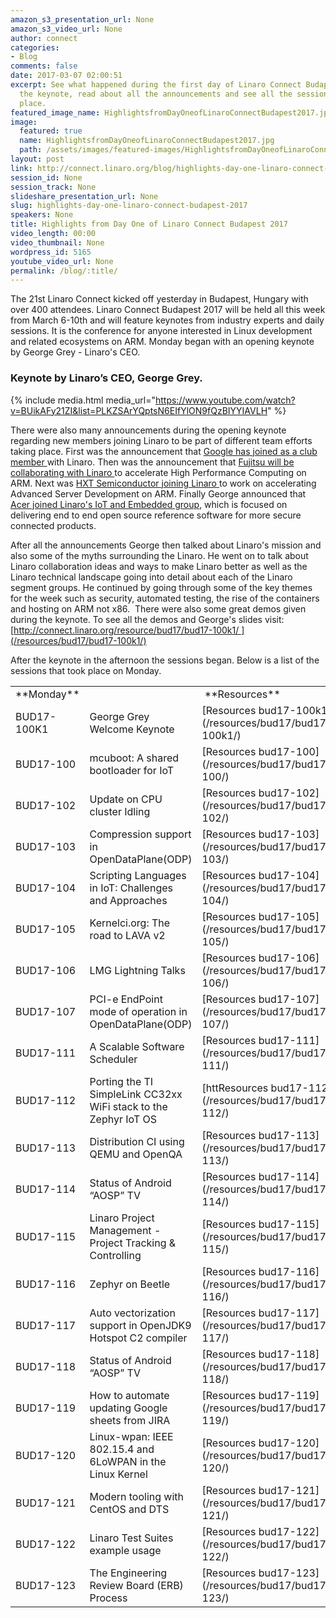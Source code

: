 ```yaml
---
amazon_s3_presentation_url: None
amazon_s3_video_url: None
author: connect
categories:
- Blog
comments: false
date: 2017-03-07 02:00:51
excerpt: See what happened during the first day of Linaro Connect Budapest 2017.  Watch
  the keynote, read about all the announcements and see all the sessions that took
  place.
featured_image_name: HighlightsfromDayOneofLinaroConnectBudapest2017.jpg
image:
  featured: true
  name: HighlightsfromDayOneofLinaroConnectBudapest2017.jpg
  path: /assets/images/featured-images/HighlightsfromDayOneofLinaroConnectBudapest2017.jpg
layout: post
link: http://connect.linaro.org/blog/highlights-day-one-linaro-connect-budapest-2017/
session_id: None
session_track: None
slideshare_presentation_url: None
slug: highlights-day-one-linaro-connect-budapest-2017
speakers: None
title: Highlights from Day One of Linaro Connect Budapest 2017
video_length: 00:00
video_thumbnail: None
wordpress_id: 5165
youtube_video_url: None
permalink: /blog/:title/
---
```


The 21st Linaro Connect kicked off yesterday in Budapest, Hungary with over 400 attendees. Linaro Connect Budapest 2017 will be held all this week from March 6-10th and will feature keynotes from industry experts and daily sessions. It is the conference for anyone interested in Linux development and related ecosystems on ARM. Monday began with an opening keynote by George Grey - Linaro's CEO.
  
### Keynote by Linaro’s CEO, George Grey.

{% include media.html media_url="https://www.youtube.com/watch?v=BUikAFy21ZI&list=PLKZSArYQptsN6EIfYlON9fQzBIYYIAVLH" %}

There were also many announcements during the opening keynote regarding new members joining Linaro to be part of different team efforts taking place. First was the announcement that [Google has joined as a club member ](https://www.linaro.org/news/google-becomes-club-member-linaro/)with Linaro. Then was the announcement that [Fujitsu will be collaborating with Linaro ](https://www.linaro.org/news/linaro-announces-fujitsus-collaboration-accelerate-high-performance-computing-arm/)to accelerate High Performance Computing on ARM. Next was [HXT Semiconductor joining Linaro ](https://www.linaro.org/news/hxt-semiconductor-joins-linaro-accelerate-advanced-server-development-arm/)to work on accelerating Advanced Server Development on ARM. Finally George announced that [Acer joined Linaro's IoT and Embedded group](https://www.linaro.org/news/acer-joins-linaro-iot-and-embedded-group/), which is focused on delivering end to end open source reference software for more secure connected products. 

After all the announcements George then talked about Linaro's mission and also some of the myths surrounding the Linaro. He went on to talk about Linaro collaboration ideas and ways to make Linaro better as well as the Linaro technical landscape going into detail about each of the Linaro segment groups. He continued by going through some of the key themes for the week such as security, automated testing, the rise of the containers and hosting on ARM not x86.  There were also some great demos given during the keynote. To see all the demos and George's slides visit: [http://connect.linaro.org/resource/bud17/bud17-100k1/ ](/resources/bud17/bud17-100k1/)

After the keynote in the afternoon the sessions began. Below is a list of the sessions that took place on Monday.


<table width="100%" >
<tbody >
<tr >

<td data-sheets-value="{"1":2,"2":"Monday"}" >**Monday**
</td>

<td width="305" >
</td>

<td width="378" > **Resources**
</td>
</tr>
<tr >

<td data-sheets-value="{"1":2,"2":"BUD17-100K1"}" >BUD17-100K1
</td>

<td data-sheets-value="{"1":2,"2":"George Grey Welcome Keynote"}" >George Grey Welcome Keynote
</td>

<td data-sheets-value="{"1":2,"2":"http://connect.linaro.org/resource/bud17/bud17-100k1/"}" data-sheets-formula="="http://connect.linaro.org/resource/bud17/"& LOWER (R[0]C[-14]) &"/"" >[Resources bud17-100k1](/resources/bud17/bud17-100k1/)
</td>
</tr>
<tr >

<td data-sheets-value="{"1":2,"2":"BUD17-100"}" >BUD17-100
</td>

<td data-sheets-value="{"1":2,"2":"mcuboot: A shared bootloader for IoT"}" >mcuboot: A shared bootloader for IoT
</td>

<td data-sheets-value="{"1":2,"2":"http://connect.linaro.org/resource/bud17/bud17-100/"}" data-sheets-formula="="http://connect.linaro.org/resource/bud17/"& LOWER (R[0]C[-14]) &"/"" >[Resources bud17-100](/resources/bud17/bud17-100/)
</td>
</tr>
<tr >

<td data-sheets-value="{"1":2,"2":"BUD17-102"}" >BUD17-102
</td>

<td data-sheets-value="{"1":2,"2":"Update on CPU cluster Idling"}" >Update on CPU cluster Idling
</td>

<td data-sheets-value="{"1":2,"2":"http://connect.linaro.org/resource/bud17/bud17-102/"}" data-sheets-formula="="http://connect.linaro.org/resource/bud17/"& LOWER (R[0]C[-14]) &"/"" >[Resources bud17-102](/resources/bud17/bud17-102/)
</td>
</tr>
<tr >

<td data-sheets-value="{"1":2,"2":"BUD17-103"}" >BUD17-103
</td>

<td data-sheets-value="{"1":2,"2":"Compression support in OpenDataPlane(ODP)"}" >Compression support in OpenDataPlane(ODP)
</td>

<td data-sheets-value="{"1":2,"2":"http://connect.linaro.org/resource/bud17/bud17-103/"}" data-sheets-formula="="http://connect.linaro.org/resource/bud17/"& LOWER (R[0]C[-14]) &"/"" >[Resources bud17-103](/resources/bud17/bud17-103/)
</td>
</tr>
<tr >

<td data-sheets-value="{"1":2,"2":"BUD17-104"}" >BUD17-104
</td>

<td data-sheets-value="{"1":2,"2":"Scripting Languages in IoT: Challenges and Approaches"}" >Scripting Languages in IoT: Challenges and Approaches
</td>

<td data-sheets-value="{"1":2,"2":"http://connect.linaro.org/resource/bud17/bud17-104/"}" data-sheets-formula="="http://connect.linaro.org/resource/bud17/"& LOWER (R[0]C[-14]) &"/"" >[Resources bud17-104](/resources/bud17/bud17-104/)
</td>
</tr>
<tr >

<td data-sheets-value="{"1":2,"2":"BUD17-105"}" >BUD17-105
</td>

<td data-sheets-value="{"1":2,"2":"Kernelci.org: The road to LAVA v2"}" >Kernelci.org: The road to LAVA v2
</td>

<td data-sheets-value="{"1":2,"2":"http://connect.linaro.org/resource/bud17/bud17-105/"}" data-sheets-formula="="http://connect.linaro.org/resource/bud17/"& LOWER (R[0]C[-14]) &"/"" >[Resources bud17-105](/resources/bud17/bud17-105/)
</td>
</tr>
<tr >

<td data-sheets-value="{"1":2,"2":"BUD17-106"}" >BUD17-106
</td>

<td data-sheets-value="{"1":2,"2":"LMG Lightning Talks"}" >LMG Lightning Talks
</td>

<td data-sheets-value="{"1":2,"2":"http://connect.linaro.org/resource/bud17/bud17-106/"}" data-sheets-formula="="http://connect.linaro.org/resource/bud17/"& LOWER (R[0]C[-14]) &"/"" >[Resources bud17-106](/resources/bud17/bud17-106/)
</td>
</tr>
<tr >

<td data-sheets-value="{"1":2,"2":"BUD17-107"}" >BUD17-107
</td>

<td data-sheets-value="{"1":2,"2":"PCI-e EndPoint mode of operation in OpenDataPlane(ODP)"}" >PCI-e EndPoint mode of operation in OpenDataPlane(ODP)
</td>

<td data-sheets-value="{"1":2,"2":"http://connect.linaro.org/resource/bud17/bud17-107/"}" data-sheets-formula="="http://connect.linaro.org/resource/bud17/"& LOWER (R[0]C[-14]) &"/"" >[Resources bud17-107](/resources/bud17/bud17-107/)
</td>
</tr>
<tr >

<td data-sheets-value="{"1":2,"2":"BUD17-111"}" >BUD17-111
</td>

<td data-sheets-value="{"1":2,"2":"A Scalable Software Scheduler"}" >A Scalable Software Scheduler
</td>

<td data-sheets-value="{"1":2,"2":"http://connect.linaro.org/resource/bud17/bud17-111/"}" data-sheets-formula="="http://connect.linaro.org/resource/bud17/"& LOWER (R[0]C[-14]) &"/"" >[Resources bud17-111](/resources/bud17/bud17-111/)
</td>
</tr>
<tr >

<td data-sheets-value="{"1":2,"2":"BUD17-112"}" >BUD17-112
</td>

<td data-sheets-value="{"1":2,"2":"Porting the TI SimpleLink CC32xx WiFi stack to the Zephyr IoT OS"}" >Porting the TI SimpleLink CC32xx WiFi stack to the Zephyr IoT OS
</td>

<td data-sheets-value="{"1":2,"2":"http://connect.linaro.org/resource/bud17/bud17-112/"}" data-sheets-formula="="http://connect.linaro.org/resource/bud17/"& LOWER (R[0]C[-14]) &"/"" >[httResources bud17-112](/resources/bud17/bud17-112/)
</td>
</tr>
<tr >

<td data-sheets-value="{"1":2,"2":"BUD17-113"}" >BUD17-113
</td>

<td data-sheets-value="{"1":2,"2":"Distribution CI using QEMU and OpenQA"}" >Distribution CI using QEMU and OpenQA
</td>

<td data-sheets-value="{"1":2,"2":"http://connect.linaro.org/resource/bud17/bud17-113/"}" data-sheets-formula="="http://connect.linaro.org/resource/bud17/"& LOWER (R[0]C[-14]) &"/"" >[Resources bud17-113](/resources/bud17/bud17-113/)
</td>
</tr>
<tr >

<td data-sheets-value="{"1":2,"2":"BUD17-114"}" >BUD17-114
</td>

<td data-sheets-value="{"1":2,"2":"Status of Android \u201cAOSP\u201d TV"}" >Status of Android “AOSP” TV
</td>

<td data-sheets-value="{"1":2,"2":"http://connect.linaro.org/resource/bud17/bud17-114/"}" data-sheets-formula="="http://connect.linaro.org/resource/bud17/"& LOWER (R[0]C[-14]) &"/"" >[Resources bud17-114](/resources/bud17/bud17-114/)
</td>
</tr>
<tr >

<td data-sheets-value="{"1":2,"2":"BUD17-115"}" >BUD17-115
</td>

<td data-sheets-value="{"1":2,"2":"Linaro Project Management - Project Tracking & Controlling"}" >Linaro Project Management - Project Tracking & Controlling
</td>

<td data-sheets-value="{"1":2,"2":"http://connect.linaro.org/resource/bud17/bud17-115/"}" data-sheets-formula="="http://connect.linaro.org/resource/bud17/"& LOWER (R[0]C[-14]) &"/"" >[Resources bud17-115](/resources/bud17/bud17-115/)
</td>
</tr>
<tr >

<td data-sheets-value="{"1":2,"2":"BUD17-116"}" >BUD17-116
</td>

<td data-sheets-value="{"1":2,"2":"Zephyr on Beetle"}" >Zephyr on Beetle
</td>

<td data-sheets-value="{"1":2,"2":"http://connect.linaro.org/resource/bud17/bud17-116/"}" data-sheets-formula="="http://connect.linaro.org/resource/bud17/"& LOWER (R[0]C[-14]) &"/"" >[Resources bud17-116](/resources/bud17/bud17-116/)
</td>
</tr>
<tr >

<td data-sheets-value="{"1":2,"2":"BUD17-117"}" >BUD17-117
</td>

<td data-sheets-value="{"1":2,"2":"Auto vectorization support in OpenJDK9 Hotspot C2 compiler"}" >Auto vectorization support in OpenJDK9 Hotspot C2 compiler
</td>

<td data-sheets-value="{"1":2,"2":"http://connect.linaro.org/resource/bud17/bud17-117/"}" data-sheets-formula="="http://connect.linaro.org/resource/bud17/"& LOWER (R[0]C[-14]) &"/"" >[Resources bud17-117](/resources/bud17/bud17-117/)
</td>
</tr>
<tr >

<td data-sheets-value="{"1":2,"2":"BUD17-118"}" >BUD17-118
</td>

<td data-sheets-value="{"1":2,"2":"Status of Android \u201cAOSP\u201d TV"}" >Status of Android “AOSP” TV
</td>

<td data-sheets-value="{"1":2,"2":"http://connect.linaro.org/resource/bud17/bud17-118/"}" data-sheets-formula="="http://connect.linaro.org/resource/bud17/"& LOWER (R[0]C[-14]) &"/"" >[Resources bud17-118](/resources/bud17/bud17-118/)
</td>
</tr>
<tr >

<td data-sheets-value="{"1":2,"2":"BUD17-119"}" >BUD17-119
</td>

<td data-sheets-value="{"1":2,"2":"How to automate updating Google sheets from JIRA"}" >How to automate updating Google sheets from JIRA
</td>

<td data-sheets-value="{"1":2,"2":"http://connect.linaro.org/resource/bud17/bud17-119/"}" data-sheets-formula="="http://connect.linaro.org/resource/bud17/"& LOWER (R[0]C[-14]) &"/"" >[Resources bud17-119](/resources/bud17/bud17-119/)
</td>
</tr>
<tr >

<td data-sheets-value="{"1":2,"2":"BUD17-120"}" >BUD17-120
</td>

<td data-sheets-value="{"1":2,"2":"Linux-wpan: IEEE 802.15.4 and 6LoWPAN in the Linux Kernel"}" >Linux-wpan: IEEE 802.15.4 and 6LoWPAN in the Linux Kernel
</td>

<td data-sheets-value="{"1":2,"2":"http://connect.linaro.org/resource/bud17/bud17-120/"}" data-sheets-formula="="http://connect.linaro.org/resource/bud17/"& LOWER (R[0]C[-14]) &"/"" >[Resources bud17-120](/resources/bud17/bud17-120/)
</td>
</tr>
<tr >

<td data-sheets-value="{"1":2,"2":"BUD17-121"}" >BUD17-121
</td>

<td data-sheets-value="{"1":2,"2":"Modern tooling with CentOS and DTS"}" >Modern tooling with CentOS and DTS
</td>

<td data-sheets-value="{"1":2,"2":"http://connect.linaro.org/resource/bud17/bud17-121/"}" data-sheets-formula="="http://connect.linaro.org/resource/bud17/"& LOWER (R[0]C[-14]) &"/"" >[Resources bud17-121](/resources/bud17/bud17-121/)
</td>
</tr>
<tr >

<td data-sheets-value="{"1":2,"2":"BUD17-122"}" >BUD17-122
</td>

<td data-sheets-value="{"1":2,"2":"Linaro Test Suites example usage"}" >Linaro Test Suites example usage
</td>

<td data-sheets-value="{"1":2,"2":"http://connect.linaro.org/resource/bud17/bud17-122/"}" data-sheets-formula="="http://connect.linaro.org/resource/bud17/"& LOWER (R[0]C[-14]) &"/"" >[Resources bud17-122](/resources/bud17/bud17-122/)
</td>
</tr>
<tr >

<td data-sheets-value="{"1":2,"2":"BUD17-123"}" >BUD17-123
</td>

<td data-sheets-value="{"1":2,"2":"The Engineering Review Board (ERB) Process"}" >The Engineering Review Board (ERB) Process
</td>

<td data-sheets-value="{"1":2,"2":"http://connect.linaro.org/resource/bud17/bud17-123/"}" data-sheets-formula="="http://connect.linaro.org/resource/bud17/"& LOWER (R[0]C[-14]) &"/"" >[Resources bud17-123](/resources/bud17/bud17-123/)
</td>
</tr>
</tbody>
</table>
